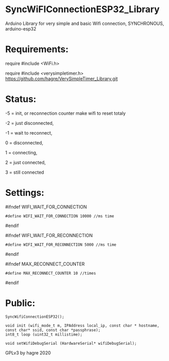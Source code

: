 # SyncWiFIConnectionESP32_Library
Arduino Library for very simple and basic Wifi connection, SYNCHRONOUS, arduino-esp32

# Requirements:
require #include <WiFi.h>

require #include <verysimpletimer.h>  https://github.com/hagre/VerySimpleTimer_Library.git

# Status:

-5 = init, or reconnection counter make wifi to reset totaly

-2 = just disconnected, 

-1 = wait to reconnect, 

0 = disconnected, 

1 = connecting, 

2 = just connected,  

3 = still connected


# Settings:
#ifndef WIFI_WAIT_FOR_CONNECTION

    #define WIFI_WAIT_FOR_CONNECTION 10000 //ms time
    
#endif

#ifndef WIFI_WAIT_FOR_RECONNECTION

    #define WIFI_WAIT_FOR_RECONNECTION 5000 //ms time
    
#endif

#ifndef MAX_RECONNECT_COUNTER

    #define MAX_RECONNECT_COUNTER 10 //times
    
#endif

# Public:
    SyncWifiConnectionESP32();
    
    void init (wifi_mode_t m, IPAddress local_ip, const char * hostname, const char* ssid, const char *passphrase);
    int8_t loop (uint32_t millistime);

    void setWifiDebugSerial (HardwareSerial* wifiDebugSerial);



GPLv3
by hagre 2020
